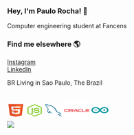 ### Hey, I'm Paulo Rocha! 👋
 
Computer engineering student  at Fancens <br>

### Find me elsewhere 🌎


[Instagram](https://www.instagram.com/_paulo_rocha/) <br>
[LinkedIn](https://www.linkedin.com/in/pauloroch/) <br>

BR Living in Sao Paulo, The Brazil <br>

 <div style="display: inline_block"><br>
     <img align="center" alt="Rafa-HTML" height="30" width="40" src="https://raw.githubusercontent.com/devicons/devicon/master/icons/html5/html5-original.svg">
   <img align="center" alt="Rafa-Csharp" height="30" width="40" src="https://raw.githubusercontent.com/devicons/devicon/master/icons/nodejs/nodejs-original.svg">
  
  <img align="center" alt="Rafa-Csharp" height="30" width="40" src="https://raw.githubusercontent.com/devicons/devicon/master/icons/mysql/mysql-original.svg">
      <img align="center" alt="Rafa-Csharp" height="50" width="60" src="https://raw.githubusercontent.com/devicons/devicon/master/icons/oracle/oracle-original.svg">

   <img align="center" alt="Rafa-Csharp" height="30" width="40" src="https://raw.githubusercontent.com/devicons/devicon/master/icons/arduino/arduino-original.svg">
     

   </div>
    <img height="150" src="https://github-readme-stats.vercel.app/api?username=paul0rocha&show_icons=true&theme=dracula&include_all_commits=true&count_private=true"/>
